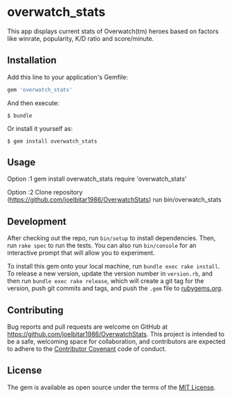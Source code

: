 # overwatch_stats

This app displays current stats of Overwatch(tm) heroes based on factors like winrate, popularity, K/D ratio and score/minute.

## Installation

Add this line to your application's Gemfile:

```ruby
gem 'overwatch_stats'
```

And then execute:

    $ bundle

Or install it yourself as:

    $ gem install overwatch_stats

## Usage

Option :1
gem install overwatch_stats
require 'overwatch_stats'

Option :2
Clone repository (https://github.com/joelbitar1986/OverwatchStats)
run bin/overwatch_stats


## Development

After checking out the repo, run `bin/setup` to install dependencies. Then, run `rake spec` to run the tests. You can also run `bin/console` for an interactive prompt that will allow you to experiment.

To install this gem onto your local machine, run `bundle exec rake install`. To release a new version, update the version number in `version.rb`, and then run `bundle exec rake release`, which will create a git tag for the version, push git commits and tags, and push the `.gem` file to [rubygems.org](https://rubygems.org).

## Contributing

Bug reports and pull requests are welcome on GitHub at https://github.com/joelbitar1986/OverwatchStats. This project is intended to be a safe, welcoming space for collaboration, and contributors are expected to adhere to the [Contributor Covenant](http://contributor-covenant.org) code of conduct.


## License

The gem is available as open source under the terms of the [MIT License](http://opensource.org/licenses/MIT).
